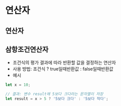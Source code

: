 # 연산자

## 연산자

## 삼항조건연산자
- 조건식의 평가 결과에 따라 반환할 값을 결정하는 연산자  
- 사용 방법: 조건식 ? true일때반환값 : false일때반환값  
- 예시
```JavaScript
let x = 10;

// 결과: 변수 result에 5보다 크다라는 문자열이 저장
let result = x > 5 ? '5보다 크다' : '5보다 작다';
```
